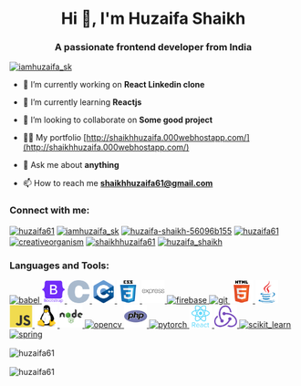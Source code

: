 <h1 align="center">Hi 👋, I'm Huzaifa Shaikh</h1>
<h3 align="center">A passionate frontend developer from India</h3>

<p align="left"> <a href="https://twitter.com/iamhuzaifa_sk" target="blank"><img src="https://img.shields.io/twitter/follow/iamhuzaifa_sk?logo=twitter&style=for-the-badge" alt="iamhuzaifa_sk" /></a> </p>

- 🔭 I’m currently working on **React Linkedin clone**

- 🌱 I’m currently learning **Reactjs**

- 👯 I’m looking to collaborate on **Some good project**

- 👨‍💻 My portfolio [http://shaikhhuzaifa.000webhostapp.com/](http://shaikhhuzaifa.000webhostapp.com/)

- 💬 Ask me about **anything**

- 📫 How to reach me **shaikhhuzaifa61@gmail.com**

<h3 align="left">Connect with me:</h3>
<p align="left">
<a href="https://codepen.io/huzaifa61" target="blank"><img align="center" src="https://cdn.jsdelivr.net/npm/simple-icons@3.0.1/icons/codepen.svg" alt="huzaifa61" height="30" width="40" /></a>
<a href="https://twitter.com/iamhuzaifa_sk" target="blank"><img align="center" src="https://cdn.jsdelivr.net/npm/simple-icons@3.0.1/icons/twitter.svg" alt="iamhuzaifa_sk" height="30" width="40" /></a>
<a href="https://linkedin.com/in/huzaifa-shaikh-56096b155" target="blank"><img align="center" src="https://cdn.jsdelivr.net/npm/simple-icons@3.0.1/icons/linkedin.svg" alt="huzaifa-shaikh-56096b155" height="30" width="40" /></a>
<a href="https://codesandbox.com/huzaifa61" target="blank"><img align="center" src="https://cdn.jsdelivr.net/npm/simple-icons@3.0.1/icons/codesandbox.svg" alt="huzaifa61" height="30" width="40" /></a>
<a href="https://instagram.com/creativeorganism" target="blank"><img align="center" src="https://cdn.jsdelivr.net/npm/simple-icons@3.0.1/icons/instagram.svg" alt="creativeorganism" height="30" width="40" /></a>
<a href="https://www.hackerrank.com/shaikhhuzaifa61" target="blank"><img align="center" src="https://cdn.jsdelivr.net/npm/simple-icons@3.0.1/icons/hackerrank.svg" alt="shaikhhuzaifa61" height="30" width="40" /></a>
<a href="https://auth.geeksforgeeks.org/user/huzaifa_shaikh" target="blank"><img align="center" src="https://cdn.jsdelivr.net/npm/simple-icons@3.0.1/icons/geeksforgeeks.svg" alt="huzaifa_shaikh" height="30" width="40" /></a>
</p>

<h3 align="left">Languages and Tools:</h3>
<p align="left"> <a href="https://babeljs.io/" target="_blank"> <img src="https://www.vectorlogo.zone/logos/babeljs/babeljs-icon.svg" alt="babel" width="40" height="40"/> </a> <a href="https://getbootstrap.com" target="_blank"> <img src="https://raw.githubusercontent.com/devicons/devicon/master/icons/bootstrap/bootstrap-plain-wordmark.svg" alt="bootstrap" width="40" height="40"/> </a> <a href="https://www.cprogramming.com/" target="_blank"> <img src="https://raw.githubusercontent.com/devicons/devicon/master/icons/c/c-original.svg" alt="c" width="40" height="40"/> </a> <a href="https://www.w3schools.com/cpp/" target="_blank"> <img src="https://raw.githubusercontent.com/devicons/devicon/master/icons/cplusplus/cplusplus-original.svg" alt="cplusplus" width="40" height="40"/> </a> <a href="https://www.w3schools.com/css/" target="_blank"> <img src="https://raw.githubusercontent.com/devicons/devicon/master/icons/css3/css3-original-wordmark.svg" alt="css3" width="40" height="40"/> </a> <a href="https://expressjs.com" target="_blank"> <img src="https://raw.githubusercontent.com/devicons/devicon/master/icons/express/express-original-wordmark.svg" alt="express" width="40" height="40"/> </a> <a href="https://firebase.google.com/" target="_blank"> <img src="https://www.vectorlogo.zone/logos/firebase/firebase-icon.svg" alt="firebase" width="40" height="40"/> </a> <a href="https://git-scm.com/" target="_blank"> <img src="https://www.vectorlogo.zone/logos/git-scm/git-scm-icon.svg" alt="git" width="40" height="40"/> </a> <a href="https://www.w3.org/html/" target="_blank"> <img src="https://raw.githubusercontent.com/devicons/devicon/master/icons/html5/html5-original-wordmark.svg" alt="html5" width="40" height="40"/> </a> <a href="https://www.java.com" target="_blank"> <img src="https://raw.githubusercontent.com/devicons/devicon/master/icons/java/java-original.svg" alt="java" width="40" height="40"/> </a> <a href="https://developer.mozilla.org/en-US/docs/Web/JavaScript" target="_blank"> <img src="https://raw.githubusercontent.com/devicons/devicon/master/icons/javascript/javascript-original.svg" alt="javascript" width="40" height="40"/> </a> <a href="https://www.linux.org/" target="_blank"> <img src="https://raw.githubusercontent.com/devicons/devicon/master/icons/linux/linux-original.svg" alt="linux" width="40" height="40"/> </a> <a href="https://nodejs.org" target="_blank"> <img src="https://raw.githubusercontent.com/devicons/devicon/master/icons/nodejs/nodejs-original-wordmark.svg" alt="nodejs" width="40" height="40"/> </a> <a href="https://opencv.org/" target="_blank"> <img src="https://www.vectorlogo.zone/logos/opencv/opencv-icon.svg" alt="opencv" width="40" height="40"/> </a> <a href="https://www.php.net" target="_blank"> <img src="https://raw.githubusercontent.com/devicons/devicon/master/icons/php/php-original.svg" alt="php" width="40" height="40"/> </a> <a href="https://pytorch.org/" target="_blank"> <img src="https://www.vectorlogo.zone/logos/pytorch/pytorch-icon.svg" alt="pytorch" width="40" height="40"/> </a> <a href="https://reactjs.org/" target="_blank"> <img src="https://raw.githubusercontent.com/devicons/devicon/master/icons/react/react-original-wordmark.svg" alt="react" width="40" height="40"/> </a> <a href="https://redux.js.org" target="_blank"> <img src="https://raw.githubusercontent.com/devicons/devicon/master/icons/redux/redux-original.svg" alt="redux" width="40" height="40"/> </a> <a href="https://scikit-learn.org/" target="_blank"> <img src="https://upload.wikimedia.org/wikipedia/commons/0/05/Scikit_learn_logo_small.svg" alt="scikit_learn" width="40" height="40"/> </a> <a href="https://spring.io/" target="_blank"> <img src="https://www.vectorlogo.zone/logos/springio/springio-icon.svg" alt="spring" width="40" height="40"/> </a> </p>

<p><img align="center" src="https://github-readme-stats.vercel.app/api/top-langs?username=huzaifa61&show_icons=true&locale=en&layout=compact" alt="huzaifa61" /></p>

<p><img align="center" src="https://github-readme-streak-stats.herokuapp.com/?user=huzaifa61&" alt="huzaifa61" /></p>
